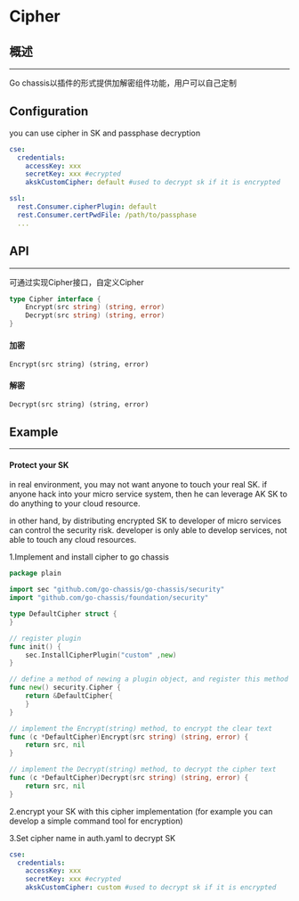 # Cipher
## 概述

---

Go chassis以插件的形式提供加解密组件功能，用户可以自己定制

## Configuration

you can use cipher in SK and passphase decryption

```yaml
cse:
  credentials:
    accessKey: xxx
    secretKey: xxx #ecrypted
    akskCustomCipher: default #used to decrypt sk if it is encrypted
```
```yaml
ssl:
  rest.Consumer.cipherPlugin: default
  rest.Consumer.certPwdFile: /path/to/passphase
  ...
```

## API

---
可通过实现Cipher接口，自定义Cipher

```go
type Cipher interface {
    Encrypt(src string) (string, error)
    Decrypt(src string) (string, error)
}
```
#### 加密

```
Encrypt(src string) (string, error)
```

#### 解密

```
Decrypt(src string) (string, error)
```

## Example

---

#### Protect your SK
in real environment, you may not want anyone to touch your real SK.
if anyone hack into your micro service system, 
then he can leverage AK SK to do anything to your cloud resource.

in other hand, by distributing encrypted SK to developer of micro services
can control the security risk. developer is only able to develop services, not able 
to touch any cloud resources. 


1.Implement and install cipher to go chassis
```go
package plain

import sec "github.com/go-chassis/go-chassis/security"
import "github.com/go-chassis/foundation/security"

type DefaultCipher struct {
}

// register plugin 
func init() {
    sec.InstallCipherPlugin("custom" ,new)
}

// define a method of newing a plugin object, and register this method
func new() security.Cipher {
    return &DefaultCipher{
    }
}

// implement the Encrypt(string) method, to encrypt the clear text
func (c *DefaultCipher)Encrypt(src string) (string, error) {
    return src, nil
}

// implement the Decrypt(string) method, to decrypt the cipher text
func (c *DefaultCipher)Decrypt(src string) (string, error) {
    return src, nil
}
```
2.encrypt your SK with this cipher implementation
(for example you can develop a simple command tool for encryption)

3.Set cipher name in auth.yaml to decrypt SK
```yaml
cse:
  credentials:
    accessKey: xxx
    secretKey: xxx #ecrypted
    akskCustomCipher: custom #used to decrypt sk if it is encrypted
```